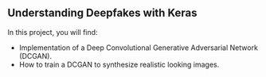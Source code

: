 ##  Understanding Deepfakes with Keras

In this project, you will find: 
- Implementation of a Deep Convolutional Generative Adversarial Network (DCGAN).
- How to train a DCGAN to synthesize realistic looking images.
